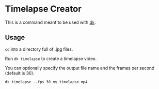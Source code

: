 # Timelapse Creator

This is a command meant to be used with [dk](https://github.com/dkurth/dk).

## Usage

`cd` into a directory full of .jpg files.

Run `dk timelapse` to create a timelapse video.

You can optionally specify the output file name and the frames per second (default is 30).

```
dk timelapse --fps 30 my_timelapse.mp4
```

